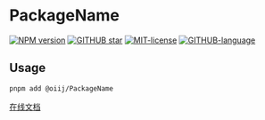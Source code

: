 # PackageName

[![NPM version](https://img.shields.io/npm/v/@oiij/PackageName)](https://www.npmjs.com/package/@oiij/PackageName)
[![GITHUB star](https://img.shields.io/github/stars/oiij/PackageName?style=flat)](https://github.com/oiij/PackageName)
[![MIT-license](https://img.shields.io/npm/l/@oiij/PackageName)](https://github.com/Eiog/@oiij/PackageName/blob/main/LICENSE)
[![GITHUB-language](https://img.shields.io/github/languages/top/oiij/PackageName)](https://github.com/oiij/PackageName)

## Usage

```bash
pnpm add @oiij/PackageName
```

[在线文档](https://oiij-use.vercel.app/)
